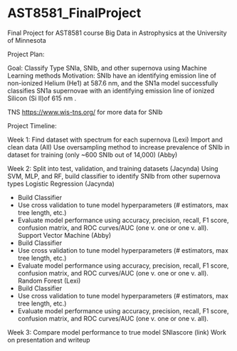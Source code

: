 # AST8581_FinalProject
Final Project for AST8581 course Big Data in Astrophysics at the University of Minnesota

Project Plan:

Goal: Classify Type SNIa, SNIb, and other supernova using Machine Learning methods
Motivation: SNIb have an identifying emission line of non-ionized Helium (He1) at 587.6 nm, and the SN1a model successfully classifies SN1a supernovae with an identifying emission line of ionized Silicon (Si II)of 615 nm .

TNS https://www.wis-tns.org/ for more data for SNIb

Project Timeline:

Week 1:
Find dataset with spectrum for each supernova (Lexi)
Import and clean data (All)
Use oversampling method to increase prevalence of SNIb in dataset for training (only ~600 SNIb out of 14,000) (Abby)

Week 2:
Split into test, validation, and training datasets (Jacynda)
Using SVM, MLP, and RF, build classifier to identify SNIb from other supernova types
Logistic Regression (Jacynda)
- Build Classifier
- Use cross validation to tune model hyperparameters (# estimators, max tree length, etc.) 
- Evaluate model performance using accuracy, precision, recall, F1 score, confusion matrix, and ROC curves/AUC (one v. one or one v. all).
Support Vector Machine (Abby)
- Build Classifier
- Use cross validation to tune model hyperparameters (# estimators, max tree length, etc.) 
- Evaluate model performance using accuracy, precision, recall, F1 score, confusion matrix, and ROC curves/AUC (one v. one or one v. all).
Random Forest (Lexi)
- Build Classifier
- Use cross validation to tune model hyperparameters (# estimators, max tree length, etc.) 
- Evaluate model performance using accuracy, precision, recall, F1 score, confusion matrix, and ROC curves/AUC (one v. one or one v. all).

Week 3:
Compare model performance to true model SNIascore (link)
Work on presentation and writeup
